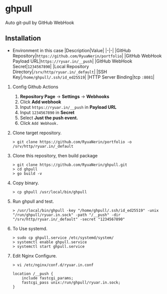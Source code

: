# ghpull

Auto git-pull by GitHub WebHook

## Installation

- Environment in this case
    |Description|Value|
    |-|-|
    |GitHub Repository|`https://github.com/RyuaNerin/portfolio`|
    |GitHub WebHook Payload URL|`https://ryuar.in/__push`|
    |GitHub WebHook Secret|`1234567890`|
    |Local Repository Directory|`/srv/http/ryuar.in/_default`|
    |SSH Key|`/home/ghpull/.ssh/id_ed25519`|
    |HTTP Server Binding|tcp `:8081`|

1. Config Github Actions
    1. **Repository Page** -> **Settings** -> **Webhooks**
    1. Click **Add webhook**
    1. Input `https://ryuar.in/__push` in **Payload URL**
    1. Input `1234567890` in **Secret**
    1. Select **Just the push event.**
    1. Click `Add Webhook.`

1. Clone target repository.

    ```shell
    > git clone https://github.com/RyuaNerin/portfolio -o /srv/http/ryuar.in/_default
    ```

1. Clone this repository, then build package

    ```shell
    > git clone https://github.com/RyuaNerin/ghpull.git
    > cd ghpull
    > go build -v
    ```

1. Copy binary.

    ```shell
    > cp ghpull /usr/local/bin/ghpull
    ```

1. Run ghpull and test.

    ```shell
    > /usr/local/bin/ghpull -key "/home/ghpull/.ssh/id_ed25519" -unix "/run/ghpull/ryuar.in.sock" -path "/__push" -dir "/srv/http/ryuar.in/_default" -secret "1234567890"
    ```

1. To Use systemd.

    ```shell
    > sudo cp ghpull.service /etc/systemd/system/
    > systemctl enable ghpull.service
    > systemctl start ghpull.service
    ```

1. Edit Nginx Configure.

    ```shell
    > vi /etc/nginx/conf.d/ryuar.in.conf
    ```

    ```nginx
    location /__push {
        include fastcgi_params;
        fastcgi_pass unix:/run/ghpull/ryuar.in.sock;
    }
    ```
